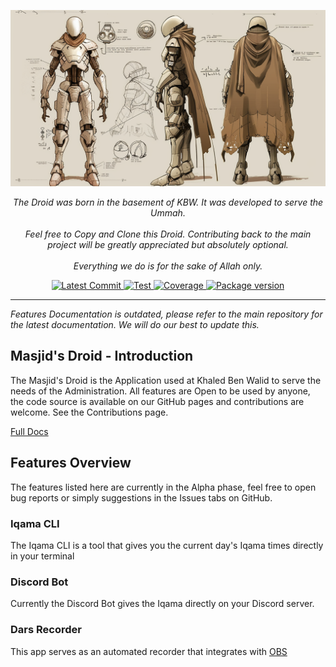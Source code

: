 <style>
.md-content .md-typeset h1 { display: none; }
</style>

<p>
    <img src="/assets/header-droid-0.png" alt="KBW Blueprint"/>
</p>
<p align="center">
    <em>The Droid was born in the basement of KBW. It was developed to serve the Ummah.
        <br><br>Feel free to Copy and Clone this Droid. Contributing back to the main project will be greatly appreciated but absolutely optional.
        <br><br>Everything we do is for the sake of Allah only.
    </em>
</p>

<p align="center">
<a href="https://github.com/ccil-kbw/robot" target="_blank">
    <img src="https://img.shields.io/github/last-commit/ccil-kbw/robot/master?style=flat-square" alt="Latest Commit">
</a>
<a href="https://github.com/ccil-kbw/robot/blob/master/LICENSE" target="_blank">
    <img src="https://img.shields.io/github/license/ccil-kbw/robot" alt="Test">
</a>
<a href="https://github.com/ccil-kbw/robot/issues" target="_blank">
    <img src="https://img.shields.io/github/issues/ccil-kbw/robot" alt="Coverage">
</a>
<a href="https://github.com/ccil-kbw/robot/actions" target="_blank">
    <img src="https://github.com/ccil-kbw/robot/actions/workflows/publish.yml/badge.svg" alt="Package version">
</a>
</p>

---

_Features Documentation is outdated, please refer to the main repository for the latest documentation. We will do our best to update this._
## Masjid's Droid - Introduction

The Masjid's Droid is the Application used at Khaled Ben Walid to serve the needs of the Administration. All features are Open to be used by anyone,
the code source is available on our GitHub pages and contributions are welcome. See the Contributions page.

[Full Docs](/droid)

## Features Overview

The features listed here are currently in the Alpha phase, feel free to open bug reports or simply suggestions in the Issues tabs on GitHub.

### Iqama CLI

The Iqama CLI is a tool that gives you the current day's Iqama times directly in your terminal

### Discord Bot

Currently the Discord Bot gives the Iqama directly on your Discord server.

### Dars Recorder

This app serves as an automated recorder that integrates with [OBS](https://obsproject.com/)

